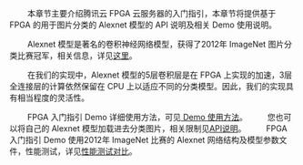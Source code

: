 &nbsp;&nbsp;&nbsp;&nbsp;&nbsp;&nbsp;&nbsp;&nbsp;本章节主要介绍腾讯云 FPGA 云服务器的入门指引，本章节将提供基于 FPGA 的用于图片分类的 Alexnet 模型的 API 说明及相关 Demo 使用说明。

&nbsp;&nbsp;&nbsp;&nbsp;&nbsp;&nbsp;&nbsp;&nbsp;Alexnet 模型是著名的卷积神经网络模型，获得了2012年 ImageNet 图片分类比赛冠军，相关信息，详见[这里](https://papers.nips.cc/paper/4824-imagenet-classification-with-deep-convolutional-neural-networks.pdf)。

&nbsp;&nbsp;&nbsp;&nbsp;&nbsp;&nbsp;&nbsp;&nbsp;在我们的实现中，Alexnet 模型的5层卷积层是在 FPGA 上实现的加速，3层全连接层的计算依然保留在 CPU 上以适应不同的分类模型。因此，我们的实现具有相当程度的灵活性。

&nbsp;&nbsp;&nbsp;&nbsp;&nbsp;&nbsp;&nbsp;&nbsp;FPGA 入门指引 Demo 详细使用方法，可见[ Demo 使用方法](https://www.qcloud.com/document/product/565/8222)。
&nbsp;&nbsp;&nbsp;&nbsp;&nbsp;&nbsp;&nbsp;&nbsp;您也可以将自己的 Alexnet 模型加载进去分类图片，相关限制见[API说明](https://www.qcloud.com/document/product/565/8221)。
&nbsp;&nbsp;&nbsp;&nbsp;&nbsp;&nbsp;&nbsp;&nbsp;FPGA 入门指引 Demo 使用2012年 ImageNet 比赛的 Alexnet 网络结构及模型参数文件，性能测试，详见[性能测试对比](https://www.qcloud.com/document/product/565/8223)。






